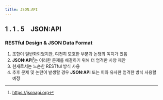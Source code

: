 ```yaml
---
title: JSON:API
---
```


## 1 . 1 . 5 JSON:API

### RESTful Design & JSON Data Format

1. 조합이 일반화되었지만, 여전히 모호한 부분과 논쟁의 여지가 있음
2. **JSON:API**[^api]는 이러한 문제를 해결하기 위해 더 엄격한 사양 제안
3. 현재로서는 느슨한 RESTful 방식 사용
4. 추후 문제 및 논란이 발생할 경우 **JSON:API** 또는 이와 유사한 엄격한 방식 사용할 예정

[^api]: https://jsonapi.org
